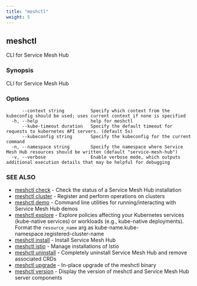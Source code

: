 ```yaml
---
title: "meshctl"
weight: 5
---
```

## meshctl

CLI for Service Mesh Hub

### Synopsis

CLI for Service Mesh Hub

### Options

```
      --context string          Specify which context from the kubeconfig should be used; uses current context if none is specified
  -h, --help                    help for meshctl
      --kube-timeout duration   Specify the default timeout for requests to kubernetes API servers. (default 5s)
      --kubeconfig string       Specify the kubeconfig for the current command
  -n, --namespace string        Specify the namespace where Service Mesh Hub resources should be written (default "service-mesh-hub")
  -v, --verbose                 Enable verbose mode, which outputs additional execution details that may be helpful for debugging
```

### SEE ALSO

* [meshctl check](../meshctl_check)	 - Check the status of a Service Mesh Hub installation
* [meshctl cluster](../meshctl_cluster)	 - Register and perform operations on clusters
* [meshctl demo](../meshctl_demo)	 - Command line utilities for running/interacting with Service Mesh Hub demos
* [meshctl explore](../meshctl_explore)	 - Explore policies affecting your Kubernetes services (kube-native services) or workloads (e.g., kube-native deployments). Format the `resource_name` arg as kube-name.kube-namespace.registered-cluster-name
* [meshctl install](../meshctl_install)	 - Install Service Mesh Hub
* [meshctl istio](../meshctl_istio)	 - Manage installations of Istio
* [meshctl uninstall](../meshctl_uninstall)	 - Completely uninstall Service Mesh Hub and remove associated CRDs
* [meshctl upgrade](../meshctl_upgrade)	 - In-place upgrade of the meshctl binary
* [meshctl version](../meshctl_version)	 - Display the version of meshctl and Service Mesh Hub server components

